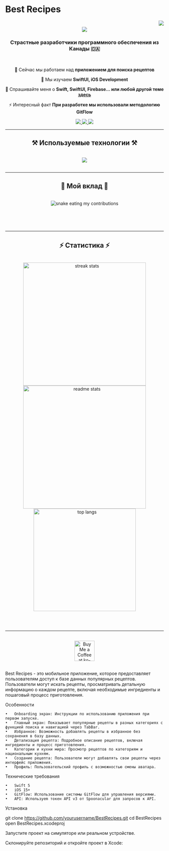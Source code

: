 # Best Recipes

<img align="right" src="https://visitor-badge.laobi.icu/badge?page_id=bestrecipes.bestrecipes" />

<h1 align="center">
    <img src="https://readme-typing-svg.herokuapp.com/?font=Righteous&size=35&center=true&vCenter=true&width=500&height=70&duration=4000&lines=Привет+всем!+👋;+Мы+-+Команда+Nº+6!;" />
</h1>

<h3 align="center">Страстные разработчики программного обеспечения из Канады 🇨🇦</h3>

<br/>

<div align="center">
 
 🔭 Сейчас мы работаем над **приложением для поиска рецептов**
 
 🌱 Мы изучаем **SwiftUI, iOS Development**

💬 Спрашивайте меня о **Swift, SwiftUI, Firebase... или любой другой теме [здесь](https://github.com/yourusername/yourrepository/issues)**

⚡ Интересный факт **При разработке мы использовали методологию GitFlow**

 </div>
 
<div align="center"> 
  <a href="mailto:support@bestrecipes.com">
    <img src="https://img.shields.io/badge/Gmail-333333?style=for-the-badge&logo=gmail&logoColor=red" />
  </a>
  <a href="https://linkedin.com/in/yourprofile" target="_blank">
    <img src="https://img.shields.io/badge/LinkedIn-0077B5?style=for-the-badge&logo=linkedin&logoColor=white" target="_blank" />
  </a>
  <a href="https://yourwebsite.com" target="_blank">
     <img src="https://img.shields.io/badge/Portfolio-FF5722?style=for-the-badge&logo=todoist&logoColor=white" target="_blank" />
  </a>
</div>

 <hr/>
 
<h2 align="center">⚒️ Используемые технологии ⚒️</h2>
<br/>
<div align="center">
    <img src="https://skillicons.dev/icons?i=swift,swiftui,xcode,github,git" /><br>
</div>

<br/>
<hr/>

<div align="center">
  <h2>🐍 Мой вклад 🐍</h2>
  <br>
  <img alt="snake eating my contributions" src="https://raw.githubusercontent.com/yourusername/yourrepository/output/github-contribution-grid-snake.svg" />
  
  <br/><br/><br/>
</div>

<hr/>

<h2 align="center">⚡ Статистика ⚡</h2>
<br>
<div align=center>
  <img width=390 src="https://github-readme-streak-stats-yourusername.vercel.app/?user=yourusername&count_private=true&theme=react&border_radius=10" alt="streak stats"/>
  <img width=390 src="https://github-readme-stats-yourusername.vercel.app/api?username=yourusername&count_private=true&show_icons=true&theme=react&border_radius=10" alt="readme stats" />
  <br/>
  <img width=325 align="center" src="https://github-readme-stats-yourusername.vercel.app/api/top-langs/?username=yourusername&hide=HTML&langs_count=8&layout=compact&theme=react&border_radius=10&size_weight=0.5&count_weight=0.5&exclude_repo=github-readme-stats" alt="top langs" />
</div>

<br/><br/>

<hr/>

<br/>

<div align="center">
<a href='https://ko-fi.com/V7V4RAK9C' target='_blank'><img height='64' style='border:0px;height:64px;' src='https://storage.ko-fi.com/cdn/kofi1.png?v=3' border='0' alt='Buy Me a Coffee at ko-fi.com' /></a>
</div>

<br/>

Best Recipes - это мобильное приложение, которое предоставляет пользователям доступ к базе данных популярных рецептов. Пользователи могут искать рецепты, просматривать детальную информацию о каждом рецепте, включая необходимые ингредиенты и пошаговый процесс приготовления.


Особенности

	•	Onboarding экран: Инструкции по использованию приложения при первом запуске.
	•	Главный экран: Показывает популярные рецепты в разных категориях с функцией поиска и навигацией через TabBar.
	•	Избранное: Возможность добавлять рецепты в избранное без сохранения в базу данных.
	•	Детализация рецепта: Подробное описание рецептов, включая ингредиенты и процесс приготовления.
	•	Категории и кухни мира: Просмотр рецептов по категориям и национальным кухням.
	•	Создание рецепта: Пользователи могут добавлять свои рецепты через интерфейс приложения.
	•	Профиль: Пользовательский профиль с возможностью смены аватара.

Технические требования

	•	Swift 5
	•	iOS 15+
	•	GitFlow: Использование системы GitFlow для управления версиями.
	•	API: Используem токен API v3 от Spoonacular для запросов к API.

 
Установка

git clone https://github.com/yourusername/BestRecipes.git
cd BestRecipes
open BestRecipes.xcodeproj

Запустите проект на симуляторе или реальном устройстве.

Склонируйте репозиторий и откройте проект в Xcode:


